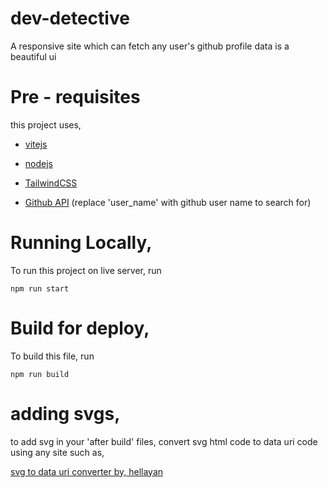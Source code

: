 # dev-detective
A responsive site which can fetch any user's github profile data is a beautiful ui

# Pre - requisites

this project uses,

- [vitejs](https://vitejs.dev/)

- [nodejs](https://nodejs.org/en)

- [TailwindCSS](https://tailwindcss.com/)

- [Github API](https://api.github.com/users/user_name) (replace 'user_name' with github user name to search for)


# Running Locally,

To run this project on live server, run

`npm run start`

# Build for deploy,

To build this file, run

`npm run build`

# adding svgs,

to add svg in your 'after build' files, convert svg html code to data uri code using any site such as,

[svg to data uri converter by, hellayan](https://heyallan.github.io/svg-to-data-uri/)
